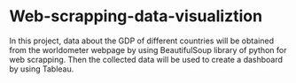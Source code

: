 # Web-scrapping-data-visualiztion
In this project, data about the GDP of different countries will be obtained from the worldometer webpage by using BeautifulSoup library of python for web scrapping. Then the collected data will be used to create a dashboard by using Tableau.
